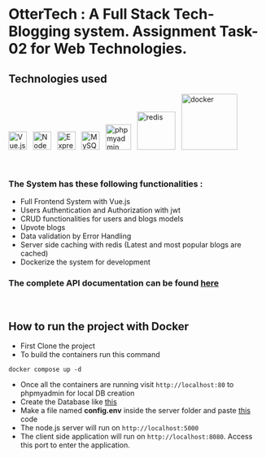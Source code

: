 # OtterTech : A Full Stack Tech-Blogging system. Assignment Task-02 for Web Technologies.

## Technologies used
[<img width="36" alt="Vue.js" src="https://upload.wikimedia.org/wikipedia/commons/9/95/Vue.js_Logo_2.svg" />][vue.js]
&nbsp; [<img width="36" alt="NodeJS" src="https://iconape.com/wp-content/png_logo_vector/node-js-2.png" />][nodejs]
&nbsp; [<img width="36" alt="ExpressJS" src="https://assets.website-files.com/61ca3f775a79ec5f87fcf937/6202fcdee5ee8636a145a41b_1234.png" />][expressjs]
&nbsp; [<img width="36" alt="MySQL" src="https://sp-ao.shortpixel.ai/client/q_glossy,ret_img,w_1280,h_1280/https://keytotech.com/wp-content/uploads/2019/05/mysql_PNG23.png" />][mysql]
&nbsp; [<img width="50" alt="phpmyadmin" src="https://upload.wikimedia.org/wikipedia/commons/2/2f/PhpMyAdmin_logo_2010_hidef.svg" />][phpmyadmin]
&nbsp; [<img width="75" alt="redis" src="https://upload.wikimedia.org/wikipedia/commons/6/64/Logo-redis.svg" />][redis]
&nbsp; [<img width="110" alt="docker" src="https://www.docker.com/wp-content/uploads/2022/03/horizontal-logo-monochromatic-white.png" />][docker]

<br/>


### The System has these following functionalities :

- Full Frontend System with Vue.js
- Users Authentication and Authorization with jwt
- CRUD functionalities for users and blogs models
- Upvote blogs 
- Data validation by Error Handling
- Server side caching with redis (Latest and most popular blogs are cached)
- Dockerize the system for development


### The complete API documentation can be found [here](https://documenter.getpostman.com/view/14324664/Uz5GowAx)
<br>

## How to run the project with Docker

- First Clone the project
- To build the containers run this command 
```
docker compose up -d
```
- Once all the containers are running visit `http://localhost:80` to phpmyadmin for local DB creation
- Create the Database like [this](https://gist.github.com/sajidul-kabir/7f8a07758779b248b72c9128f8df1fa1)
- Make a file named **config.env** inside the server folder and paste [this](https://gist.github.com/sajidul-kabir/bebb95cc508b68920073685e6e472230) code
- The node.js server will run on `http://localhost:5000`
- The client side application will run on `http://localhost:8080`. Access this port to enter the application.

[vue.js]: https://vuejs.org/
[nodejs]: https://nodejs.org/en/
[expressjs]: https://expressjs.com/
[mysql]: https://www.mysql.com/
[phpmyadmin]: https://www.phpmyadmin.net/
[redis]: https://redis.io/
[docker]: https://www.docker.com/
